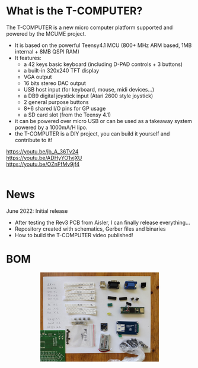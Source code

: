 # What is the T-COMPUTER?
The T-COMPUTER is a new micro computer platform supported and powered by the MCUME project.
- It is based on the powerful Teensy4.1 MCU (800+ MHz ARM based, 1MB internal + 8MB QSPI RAM)
- It features: 
  - a 42 keys basic keyboard (including D-PAD controls + 3 buttons)
  - a built-in 320x240 TFT display
  - VGA output 
  - 16 bits stereo DAC output
  - USB host input (for keyboard, mouse, midi devices...)
  - a DB9 digital joystick input (Atari 2600 style joystick)
  - 2 general purpose buttons    
  - 8+6 shared I/O pins for GP usage
  - a SD card slot (from the Teensy 4.1)
- it can be powered over micro USB or can be used as a takeaway system powered by a 1000mA/H lipo.   
- the T-COMPUTER is a DIY project, you can build it yourself and contribute to it!

https://youtu.be/jb_A_36Tv24 <br>
https://youtu.be/ADHyYO1vjXU <br>
https://youtu.be/OZnFfMv9jf4 <br>
<br>

# News
June 2022: Initial release<br>
- After testing the Rev3 PCB from Aisler, I can finally release everything...
- Repository created with schematics, Gerber files and binaries
- How to build the T-COMPUTER video published! 

# BOM
<p align="center">
  <img width="320" height="240" src="/images/diybom.jpg">
</p>

